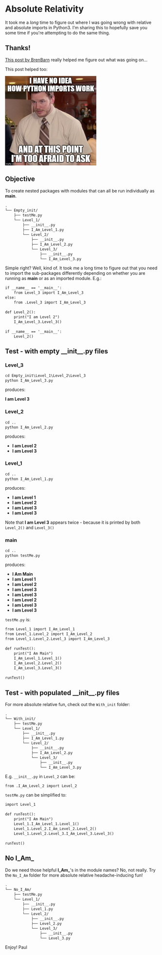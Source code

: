 # Absolute Relativity

It took me a _long_ time to figure out where I was going wrong with relative and absolute imports in Python3.
I'm sharing this to hopefully save you some time if you're attempting to do the same thing.

## Thanks!

[This post by BrenBarn](https://stackoverflow.com/a/14132912) really helped me figure out what was going on...

This post helped too:

[![No Idea](img/AndyRelativeImports.jpg)](https://iq-inc.com/importerror-attempted-relative-import/)

## Objective

To create nested packages with modules that can all be run individually as __main__.

```
.
└── Empty_init/
    ├── testMe.py
    └── Level_1/
        ├── __init__.py
        ├── I_Am_Level_1.py
        └── Level_2/
            ├── __init__.py
            ├── I_Am_Level_2.py
            └── Level_3/
                ├── __init__.py
                └── I_Am_Level_3.py
```

Simple right? Well, kind of. It took me a long time to figure out that you need to import the sub-packages differently
depending on whether you are running as __main__ or as an imported module. E.g.:

```
if __name__ == '__main__':
    from Level_3 import I_Am_Level_3
else:
    from .Level_3 import I_Am_Level_3

def Level_2():
    print("I am Level 2")
    I_Am_Level_3.Level_3()

if __name__ == '__main__':
    Level_2()
```

## Test - with empty \_\_init\_\_.py files

### Level_3

```
cd Empty_init\Level_1\Level_2\Level_3
python I_Am_Level_3.py
```

produces:

**I am Level 3**

### Level_2

```
cd ..
python I_Am_Level_2.py
```

produces:

* **I am Level 2**
* **I am Level 3**

### Level_1

```
cd ..
python I_Am_Level_1.py
```

produces:

* **I am Level 1**
* **I am Level 2**
* **I am Level 3**
* **I am Level 3**

Note that **I am Level 3** appears twice - because it is printed by both ```Level_2()``` and ```Level_3()```

### main

```
cd ..
python testMe.py
```

produces:

* **I Am Main**
* **I am Level 1**
* **I am Level 2**
* **I am Level 3**
* **I am Level 3**
* **I am Level 2**
* **I am Level 3**
* **I am Level 3**

```testMe.py``` is:

```
from Level_1 import I_Am_Level_1
from Level_1.Level_2 import I_Am_Level_2
from Level_1.Level_2.Level_3 import I_Am_Level_3

def runTest():
    print("I Am Main")
    I_Am_Level_1.Level_1()
    I_Am_Level_2.Level_2()
    I_Am_Level_3.Level_3()

runTest()
```

## Test - with populated \_\_init\_\_.py files

For more absolute relative fun, check out the ```With_init``` folder:

```
.
└── With_init/
    ├── testMe.py
    └── Level_1/
        ├── __init__.py
        ├── I_Am_Level_1.py
        └── Level_2/
            ├── __init__.py
            ├── I_Am_Level_2.py
            └── Level_3/
                ├── __init__.py
                └── I_Am_Level_3.py
```

E.g. ```__init__.py``` in ```Level_2``` can be:

```
from .I_Am_Level_2 import Level_2
```

```testMe.py``` can be simplified to:

```
import Level_1

def runTest():
    print("I Am Main")
    Level_1.I_Am_Level_1.Level_1()
    Level_1.Level_2.I_Am_Level_2.Level_2()
    Level_1.Level_2.Level_3.I_Am_Level_3.Level_3()

runTest()
```

## No I\_Am\_

Do we need those helpful **I\_Am\_**'s in the module names? No, not really.
Try the ```No_I_Am``` folder for more absolute relative headache-inducing fun!

```
.
└── No_I_Am/
    ├── testMe.py
    └── Level_1/
        ├── __init__.py
        ├── Level_1.py
        └── Level_2/
            ├── __init__.py
            ├── Level_2.py
            └── Level_3/
                ├── __init__.py
                └── Level_3.py
```

Enjoy!
Paul

